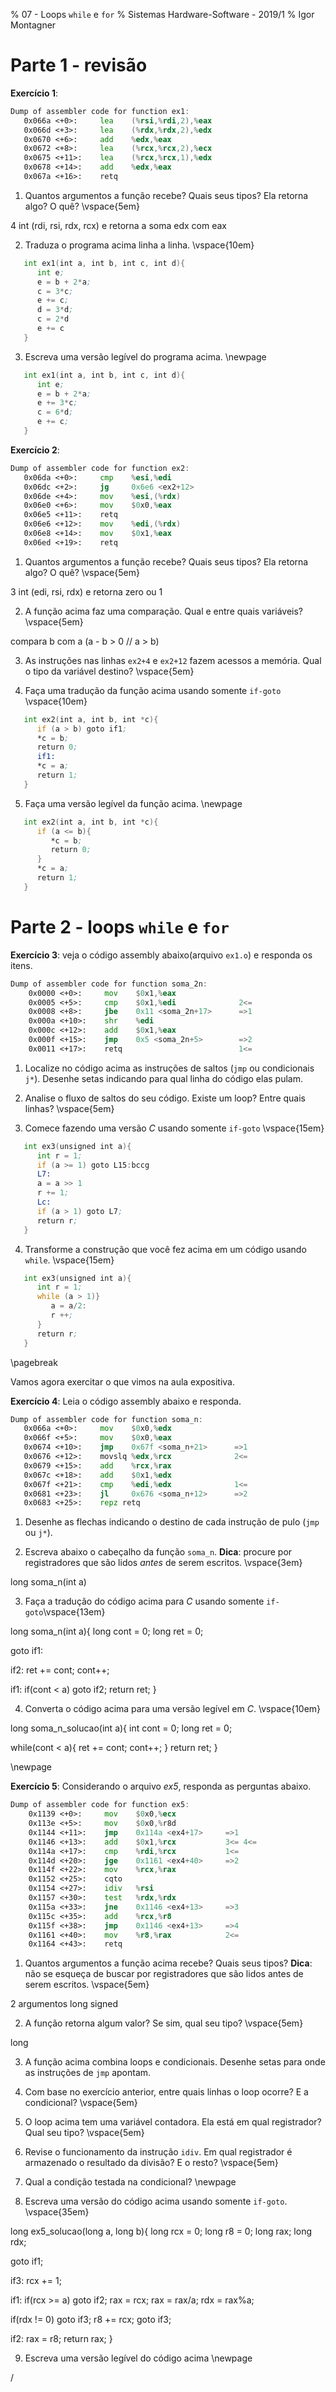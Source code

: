 % 07 - Loops `while` e `for`
% Sistemas Hardware-Software - 2019/1
% Igor Montagner

# Parte 1 - revisão

**Exercício 1**: 

```asm
Dump of assembler code for function ex1:
   0x066a <+0>:	    lea    (%rsi,%rdi,2),%eax
   0x066d <+3>:	    lea    (%rdx,%rdx,2),%edx
   0x0670 <+6>:	    add    %edx,%eax
   0x0672 <+8>:	    lea    (%rcx,%rcx,2),%ecx
   0x0675 <+11>:	lea    (%rcx,%rcx,1),%edx
   0x0678 <+14>:	add    %edx,%eax
   0x067a <+16>:	retq   
``` 

1. Quantos argumentos a função recebe? Quais seus tipos? Ela retorna algo? O quê? \vspace{5em}

4 int (rdi, rsi, rdx, rcx) e retorna a soma edx com eax

2. Traduza o programa acima linha a linha. \vspace{10em}

```asm
   int ex1(int a, int b, int c, int d){
      int e;
      e = b + 2*a;
      c = 3*c;
      e += c;
      d = 3*d;
      c = 2*d
      e += c
   }
``` 

3. Escreva uma versão legível do programa acima. \newpage

```asm
   int ex1(int a, int b, int c, int d){
      int e;
      e = b + 2*a;
      e += 3*c;
      c = 6*d;
      e += c;
   }
``` 

**Exercício 2**: 

```asm
Dump of assembler code for function ex2:
   0x06da <+0>:	    cmp    %esi,%edi
   0x06dc <+2>:	    jg     0x6e6 <ex2+12>
   0x06de <+4>:	    mov    %esi,(%rdx)
   0x06e0 <+6>:	    mov    $0x0,%eax
   0x06e5 <+11>:	retq   
   0x06e6 <+12>:	mov    %edi,(%rdx)
   0x06e8 <+14>:	mov    $0x1,%eax
   0x06ed <+19>:	retq   
```

1. Quantos argumentos a função recebe? Quais seus tipos? Ela retorna algo? O quê? \vspace{5em}

3 int (edi, rsi, rdx) e retorna zero ou 1

2. A função acima faz uma comparação. Qual e entre quais variáveis? \vspace{5em}

compara b com a (a - b > 0 // a > b)

3. As instruções nas linhas `ex2+4` e `ex2+12` fazem acessos a memória. Qual o tipo da variável destino?  \vspace{5em}

4. Faça uma tradução da função acima usando somente `if-goto` \vspace{10em}

```asm
   int ex2(int a, int b, int *c){
      if (a > b) goto if1;
      *c = b;
      return 0;
      if1:
      *c = a;
      return 1;
   }
``` 

5. Faça uma versão legível da função acima. \newpage


```asm
   int ex2(int a, int b, int *c){
      if (a <= b){
         *c = b;
         return 0;
      }
      *c = a;
      return 1;
   }
``` 


# Parte 2 - loops `while` e `for`

**Exercício 3**: veja o código assembly abaixo(arquivo `ex1.o`) e responda os itens.

```asm
Dump of assembler code for function soma_2n:
    0x0000 <+0>:     mov    $0x1,%eax
    0x0005 <+5>:     cmp    $0x1,%edi              2<=
    0x0008 <+8>:     jbe    0x11 <soma_2n+17>      =>1
    0x000a <+10>:    shr    %edi
    0x000c <+12>:    add    $0x1,%eax
    0x000f <+15>:    jmp    0x5 <soma_2n+5>        =>2
    0x0011 <+17>:    retq                          1<=
```

1. Localize no código acima as instruções de saltos (`jmp` ou condicionais `j*`). Desenhe setas indicando para qual linha do código elas pulam.

2. Analise o fluxo de saltos do seu código. Existe um loop? Entre quais linhas? \vspace{5em}


3. Comece fazendo uma versão *C* usando somente `if-goto` \vspace{15em}

```asm
   int ex3(unsigned int a){
      int r = 1;
      if (a >= 1) goto L15:bccg
      L7:
      a = a >> 1
      r += 1;
      Lc:
      if (a > 1) goto L7;
      return r;
   }
``` 

4. Transforme a construção que você fez acima em um código usando `while`. \vspace{15em}

```asm
   int ex3(unsigned int a){
      int r = 1;
      while (a > 1)}
         a = a/2:
         r ++;
      }
      return r;
   }
``` 

\pagebreak

Vamos agora exercitar o que vimos na aula expositiva.

**Exercício 4**: Leia o código assembly abaixo e responda.

```asm
Dump of assembler code for function soma_n:
   0x066a <+0>:	    mov    $0x0,%edx
   0x066f <+5>:	    mov    $0x0,%eax
   0x0674 <+10>:	jmp    0x67f <soma_n+21>      =>1
   0x0676 <+12>:	movslq %edx,%rcx              2<=
   0x0679 <+15>:	add    %rcx,%rax
   0x067c <+18>:	add    $0x1,%edx
   0x067f <+21>:	cmp    %edi,%edx              1<=
   0x0681 <+23>:	jl     0x676 <soma_n+12>      =>2
   0x0683 <+25>:	repz retq 

```

1. Desenhe as flechas indicando o destino de cada instrução de pulo (`jmp` ou `j*`).

2. Escreva abaixo o cabeçalho da função `soma_n`. **Dica**: procure por registradores que são lidos *antes* de serem escritos. \vspace{3em}

long soma_n(int a)

3. Faça a tradução do código acima para *C* usando somente `if-goto`\vspace{13em}

long soma_n(int a){
   long cont = 0;
   long ret = 0;

   goto if1:

   if2:
   ret += cont;
   cont++;

   if1:
   if(cont < a) goto if2;
   return ret;
}

4. Converta o código acima para uma versão legível em *C*. \vspace{10em}

long soma_n_solucao(int a){
   int cont = 0;
   long ret = 0;
   
   while(cont < a){
      ret += cont;
      cont++;
   }
   return ret;
}

\newpage

<!--

**Desafio**: O exercício abaixo é bom para estudar para a prova/quiz! Ele é mais avançado, mas exercita todos os conceitos que vimos até agora.

~~~
0000 <min>:
0:    b8 00 00 00 00          mov    $0x0,%eax
5:    b9 00 00 00 00          mov    $0x0,%ecx
a:    eb 04                   jmp    10 <min+0x10>
c:    48 83 c0 01             add    $0x1,%rax
10:   48 63 d6                movslq %esi,%rdx
13:   48 39 c2                cmp    %rax,%rdx
16:   7e 0f                   jle    27 <min+0x27>
18:   48 8b 14 c7             mov    (%rdi,%rax,8),%rdx
1c:   48 39 14 cf             cmp    %rdx,(%rdi,%rcx,8)
20:   7e ea                   jle    c <min+0xc>
22:   48 89 c1                mov    %rax,%rcx
25:   eb e5                   jmp    c <min+0xc>
27:   48 8b 04 cf             mov    (%rdi,%rcx,8),%rax
2b:   c3                      retq
~~~

1. Desenhe as setas de pulos no código.
1. Identifique quais jumps pertencem a um loop e quais pertencem a um `if`.
1. Escreva o cabeçalho da função. **Dica**: `%rdi` é usado na notação de acesso à memória com tamanho 8 (`long`). \vspace{3em}
\pagebreak

4. Faça uma versão `if-goto` deste código. \vspace{13em}
1. Escreva ao lado de sua versão `if-goto` uma versão legível do código usando `if` e `while/for`.

# Parte 2 - variáveis locais

Como visto na expositiva, variáveis locais são armazenadas na pilha. O topo da pilha é armazenado em `%rsp` e ela cresce para baixo, ou seja, ao empilhar um dado o valor de `%rsp` diminui e ao desempilhar seu valor aumenta.

O compilador faz todo o possível para usar somente os registradores, porém em alguns casos é necessário guardar a variável na memória. Isso ocorre, em geral, quando usamos `&` para computar o endereço de uma variável. O exemplo mais comum nos códigos que já escrevemos é na leitura de valores usando `scanf`.

Funções que guardam variáveis na pilha seguem um padrão facilmente identificável. Primeiro elas subtraem um valor da pilha (`0x10` no exemplo abaixo) correspondente ao tamanho total de todas as variáveis usadas. Depois temos várias instruções usando endereços relativos a `%rsp` e por fim devolvemos o espaço usado somando `0x10` de volta a `%rsp`.

~~~{asm}
sub $0x10, %rsp
. . . // código da função aqui!
mov    0x8(%rsp),%eax
mov    %eax,%edx
add    0xc(%rsp),%edx
. . . // função continua
add $0x10, %rsp
ret
~~~

<div class="warning"> Um `lea` relativo a `%rsp` **nunca** é aritmético! Pense um pouco e entenda a razão disto antes de prosseguir. </div>

**Exercício 3**: Um dos casos de uso mais comuns de variáveis na pilha é a criação de variáveis passadas para `scanf`. Vamos trabalhar na análise da função `exemplo2` do executável `ex3`.

~~~{asm}
Dump of assembler code for function exemplo2:
    0x1149 <+0>:     push   %rbx
    0x114a <+1>:     sub    $0x10,%rsp
    0x114e <+5>:     mov    %edi,%ebx
    0x1150 <+7>:     lea    0x8(%rsp),%rdx
    0x1155 <+12>:    lea    0xc(%rsp),%rsi
    0x115a <+17>:    lea    0xea3(%rip),%rdi        # 0x2004
    0x1161 <+24>:    mov    $0x0,%eax
    0x1166 <+29>:    callq  0x1040 <__isoc99_scanf@plt>
    0x116b <+34>:    mov    0x8(%rsp),%edx
    0x116f <+38>:    mov    0xc(%rsp),%eax
    0x1173 <+42>:    lea    (%rax,%rdx,2),%eax
    0x1176 <+45>:    add    %ebx,%eax
    0x1178 <+47>:    add    $0x10,%rsp
    0x117c <+51>:    pop    %rbx
    0x117d <+52>:    retq
~~~

1. Quanto espaço é reservado para variáveis locais? \vspace{5em}
2. Variáveis locais são acessadas usando endereços relativos a `%rsp`. Identifique quantas existem no código acima e quais seus tamanhos. Associe um nome de variável para cada endereço listado. \newpage
3. A chamada em `exemplo2+29` é um `scanf`, que recebe como primeiro parâmetro a string de formato a ser lido (aquela com os `%d`). Use o `gdb` para mostrá-la e escreva abaixo. \vspace{5em}
4. Com base nos itens acima, escreva a chamada para o `scanf` feita em `exemplo2`.  \vspace{5em}
5. O `lea` pode ser usado tanto para a operação *endereço de* (`&`) como para cálculos simples. Escreva ao lado de cada ocorrência acima se o uso é para `&` ou para aritmética.
6. Com todas essas informações em mãos, faça uma tradução da função acima para *C* \newpage
 -->
 

**Exercício 5**: Considerando o arquivo *ex5*, responda as perguntas abaixo.

```asm
Dump of assembler code for function ex5:
    0x1139 <+0>:     mov    $0x0,%ecx
    0x113e <+5>:     mov    $0x0,%r8d
    0x1144 <+11>:    jmp    0x114a <ex4+17>     =>1
    0x1146 <+13>:    add    $0x1,%rcx           3<= 4<=
    0x114a <+17>:    cmp    %rdi,%rcx           1<=
    0x114d <+20>:    jge    0x1161 <ex4+40>     =>2
    0x114f <+22>:    mov    %rcx,%rax
    0x1152 <+25>:    cqto
    0x1154 <+27>:    idiv   %rsi
    0x1157 <+30>:    test   %rdx,%rdx
    0x115a <+33>:    jne    0x1146 <ex4+13>     =>3
    0x115c <+35>:    add    %rcx,%r8
    0x115f <+38>:    jmp    0x1146 <ex4+13>     =>4
    0x1161 <+40>:    mov    %r8,%rax            2<=
    0x1164 <+43>:    retq
```

1. Quantos argumentos a função acima recebe? Quais seus tipos? **Dica**: não se esqueça de buscar por registradores que são lidos antes de serem escritos. \vspace{5em}

2 argumentos long signed

2. A função retorna algum valor? Se sim, qual seu tipo? \vspace{5em}

long

3. A função acima combina loops e condicionais. Desenhe setas para onde as instruções de `jmp` apontam.

4. Com base no exercício anterior, entre quais linhas o loop ocorre? E a condicional? \vspace{5em}

5. O loop acima tem uma variável contadora. Ela está em qual registrador? Qual seu tipo? \vspace{5em}

6. Revise o funcionamento da instrução `idiv`. Em qual registrador é armazenado o resultado da divisão? E o resto? \vspace{5em}

7. Qual a condição testada na condicional? \newpage

8. Escreva uma versão do código acima usando somente `if-goto`. \vspace{35em}

long ex5_solucao(long a, long b){
   long rcx = 0;
   long r8 = 0;
   long rax;
   long rdx;

   goto if1;

   if3:
   rcx += 1;

   if1:
   if(rcx >= a) goto if2;
   rax = rcx;
   rax = rax/a;
   rdx = rax%a;
   
   if(rdx != 0) goto if3;
   r8 += rcx;
   goto if3;

   if2:
   rax = r8;
   return rax;
}

9. Escreva uma versão legível do código acima \newpage


<!--
**Exercício 5**: Considerando o arquivo *ex5* (função `main` abaixo), responda as perguntas.

~~~{asm}
Dump of assembler code for function main:
   0x1149 <+0>:     sub    $0x18,%rsp
   0x114d <+4>:     lea    0xc(%rsp),%rsi
   0x1152 <+9>:     lea    0xeab(%rip),%rdi        # 0x2004
   0x1159 <+16>:    mov    $0x0,%eax
   0x115e <+21>:    callq  0x1040 <__isoc99_scanf@plt>
   0x1163 <+26>:    cmpl   $0x0,0xc(%rsp)
   0x1168 <+31>:    js     0x1180 <main+55>
   0x116a <+33>:    lea    0xe9f(%rip),%rdi        # 0x2010
   0x1171 <+40>:    callq  0x1030 <puts@plt>
   0x1176 <+45>:    mov    $0x0,%eax
   0x117b <+50>:    add    $0x18,%rsp
   0x117f <+54>:    retq
   0x1180 <+55>:    lea    0xe80(%rip),%rdi        # 0x2007
   0x1187 <+62>:    callq  0x1030 <puts@plt>
   0x118c <+67>:    jmp    0x1176 <main+45>
~~~

1. Começaremos examinando as chamadas em `main+40` e `main+62`. Elas são para a função `puts`. Veja sua documentação (procure por *C puts*.) e explique abaixo o quê ela faz e quais são seus argumentos. \vspace{5em}

1. Examine os argumentos passados para `puts` usando o *gdb* e escreva-os abaixo. (**Dica**: você usará o comando `x`) \vspace{5em}

1. Agora olharemos as variáveis locais. Quanto espaço é reservado para elas? Liste abaixo as que você encontrou e dê um nome para cada uma. \vspace{5em}

1. Vamos agora olhar a chamada `call` em `main+21`. Quais são seus argumentos? Use o *gdb* para ver o valor do primeiro deles (usando o comando `x`). O segundo deve ser familiar dos exercícios anteriores. \vspace{5em}

1. Finalmente, faça uma versão em *C* do código acima. Se necessário faça uma versão intermediária usando `if-goto`.

-->/

